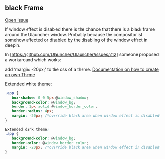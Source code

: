 
## black Frame

[Open Issue](https://github.com/Ulauncher/Ulauncher/issues/230)

If window effect is disabled there is the chance that there is a black frame around the Ulauncher window. Probably because the compositor ist somehow affected or disabled by the disabling of the window effect in deepin.

In [https://github.com/Ulauncher/Ulauncher/issues/212] someone proposed a workaround which works:

add ‘margin: -20px;’ to the css of a theme. [Documentation on how to create an own Theme](http://docs.ulauncher.io/en/latest/themes/themes.html)

Extended white theme:

```css
.app {
   box-shadow: 0 0 5px @window_shadow;
   background-color: @window_bg;
   border: 1px solid @window_border_color;
   border-radius: 4px;
   margin: -20px; /*override black area when window effect is disabled*/
}
```

```css
Extended dark theme:
.app {
   background-color: @window_bg;
   border-color: @window_border_color;
   margin: -20px; /*override black area when window effect is disabled*/
}
```
